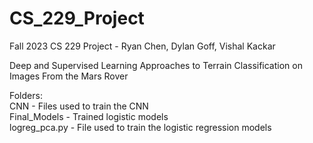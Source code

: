 # CS_229_Project
Fall 2023 CS 229 Project - Ryan Chen, Dylan Goff, Vishal Kackar

Deep and Supervised Learning Approaches to Terrain Classification on Images From the Mars Rover

Folders:\
CNN - Files used to train the CNN\
Final_Models - Trained logistic models\
logreg_pca.py - File used to train the logistic regression models
